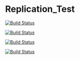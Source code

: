 Replication_Test
================

[![Build Status](https://img.shields.io/travis/vmware/vca-cli.svg?style=plastic)](http://107.189.120.119/job/photon-build-dev_test/)

[![Build Status](https://img.shields.io/jenkins/s/https/jenkins.qa.ubuntu.com/precise-desktop-amd64_default.svg?style=plastic)](http://107.189.120.119/job/photon-build-dev_test/)


[![Build Status](http://107.189.120.119/job/photon_build_dev/badge/icon?style=plastic)](http://107.189.120.119/job/photon-build-dev_test/)

[![Build Status](https://ci.storm-enroute.com:8080/job/public-macrogl/badge/icon?style=plastic)](http://107.189.120.119/job/photon-build-dev_test/)



